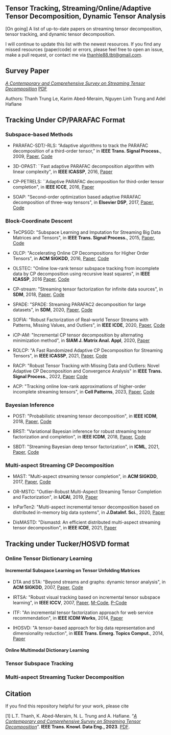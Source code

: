 ## Tensor Tracking, Streaming/Online/Adaptive Tensor Decomposition, Dynamic Tensor Analysis
[On going] A list of up-to-date papers on streaming tensor decomposition, tensor tracking, and dynamic tensor decomposition.

I will continue to update this list with the newest resources. If you find any missed resources (paper/code) or errors, please feel free to open an issue, make a pull request, or contact me via thanhle88.tbt@gmail.com.


## Survey Paper
[*A Contemporary and Comprehensive Survey on Streaming Tensor Decomposition*](https://ieeexplore.ieee.org/document/9994046) [PDF](https://thanhtbt.github.io/files/2022_TKDE_A%20Contemporary%20and%20Comprehensive%20Survey%20on%20Streaming%20Tensor%20Decomposition.pdf)

Authors: Thanh Trung Le, Karim Abed-Meraim, Nguyen Linh Trung and Adel Hafiane

## Tracking Under CP/PARAFAC Format
### Subspace-based Methods 

* PARAFAC-SDT/-RLS: “Adaptive algorithms to track the PARAFAC decomposition of a third-order tensor,” in **IEEE Trans. Signal Process.**, 2009, [Paper](https://ieeexplore.ieee.org/document/4799120), [Code](http://dimitri.nion.free.fr/)

* 3D-OPAST: ``Fast adaptive PARAFAC decomposition algorithm with linear complexity", in **IEEE ICASSP**, 2016, [Paper](https://ieeexplore.ieee.org/document/7472876)

* CP-PETRELS: ``Adaptive PARAFAC decomposition for third-order tensor completion", in **IEEE ICCE**, 2016, [Paper](https://ieeexplore.ieee.org/document/7562652)

* SOAP: "Second-order optimization based adaptive PARAFAC decomposition of three-way tensors", in **Elsevier DSP**, 2017, [Paper](https://www.sciencedirect.com/science/article/pii/S105120041730009X), [Code](https://drive.google.com/drive/folders/1x6PdEsr-1xDccm7titi5dQPLwgcKuOii)

### Block-Coordinate Descent

* TeCPSGD: "Subspace Learning and Imputation for Streaming Big Data Matrices and Tensors", in **IEEE Trans. Signal Process.**, 2015, [Paper](https://ieeexplore.ieee.org/document/7072498), [Code](https://github.com/hiroyuki-kasai/OLSTEC/tree/master/benchmark/TeCPSGD)

* OLCP: "Accelerating Online CP Decompositions for Higher Order Tensors", in **ACM SIGKDD**, 2016, [Paper](https://dl.acm.org/doi/abs/10.1145/2939672.2939763), [Code](https://shuozhou.github.io/)

* OLSTEC: "Online low-rank tensor subspace tracking from incomplete data by CP decomposition using recursive least squares", in **IEEE ICASSP**, 2016
[Paper](https://ieeexplore.ieee.org/abstract/document/7472131), [Code](https://github.com/hiroyuki-kasai/OLSTEC)

* CP-stream: "Streaming tensor factorization for infinite data sources", in **SDM**, 2018, [Paper](https://epubs.siam.org/doi/abs/10.1137/1.9781611975321.10), [Code](https://github.com/ShadenSmith/splatt)

* SPADE: "SPADE: Streaming PARAFAC2 decomposition for large datasets", in **SDM**, 2020, [Paper](https://epubs.siam.org/doi/abs/10.1137/1.9781611976236.65), [Code](http://www.cs.ucr.edu/~egujr001/ucr/madlab/src/SPADE.zip)


* SOFIA: "Robust Factorization of Real-world Tensor Streams with Patterns, Missing Values, and Outliers", in **IEEE ICDE**, 2020, [Paper](https://ieeexplore.ieee.org/abstract/document/9458640), [Code](https://github.com/wooner49/sofia)

* iCP-AM: "Incremental CP tensor decomposition by alternating minimization method", in **SIAM J. Matrix Anal. Appl**, 2020, [Paper](https://epubs.siam.org/doi/abs/10.1137/20M1319097) 


* ROLCP: "A Fast Randomized Adaptive CP Decomposition for Streaming Tensors", in **IEEE ICASSP**, 2021,  [Paper](https://ieeexplore.ieee.org/abstract/document/9413554), [Code](https://github.com/thanhtbt/ROLCP)
  
* RACP: "Robust Tensor Tracking with Missing Data and Outliers: Novel Adaptive CP Decomposition and Convergence Analysis" in **IEEE Trans. Signal Process.**, 2022, [Paper](https://ieeexplore.ieee.org/document/9866940) [Code](https://github.com/thanhtbt/tensor_tracking)
  
* ACP: "Tracking online low-rank approximations of higher-order incomplete streaming tensors", in **Cell Patterns**, 2023,  [Paper](https://www.sciencedirect.com/science/article/pii/S2666389923001046), [Code](https://github.com/thanhtbt/tensor_tracking)

### Bayesian Inference

* POST: "Probabilistic streaming tensor decomposition", in **IEEE ICDM**, 2018,  [Paper](https://ieeexplore.ieee.org/abstract/document/8594834), [Code](https://github.com/yishuaidu/POST)

* BRST: "Variational Bayesian inference for robust streaming tensor factorization and completion", in **IEEE ICDM**, 2018,  [Paper](https://ieeexplore.ieee.org/abstract/document/8594834), [Code](https://github.com/colehawkins/Robust-Streaming-Tensor-Factorization)

* SBDT: "Streaming Bayesian deep tensor factorization", in **ICML**, 2021, [Paper](https://proceedings.mlr.press/v139/fang21d/fang21d.pdf), [Code](https://github.com/xuangu-fang/Streaming-Bayesian-Deep-Tensor)

### Multi-aspect Streaming CP Decomposition

* MAST: "Multi-aspect streaming tensor completion", in **ACM SIGKDD**, 2017, [Paper](https://dl.acm.org/doi/pdf/10.1145/3097983.3098007), [Code](https://github.com/xuangu-fang/Streaming-Bayesian-Deep-Tensor) 

* OR-MSTC: "Outlier-Robust Multi-Aspect Streaming Tensor Completion and Factorization", in **IJCAI**, 2019, [Paper](https://www.ijcai.org/proceedings/2019/442) 

* InParTen2:  "Multi-aspect incremental tensor decomposition based on distributed in-memory big data systems", in **J.DataInf. Sci.**, 2020, [Paper](https://www.ijcai.org/proceedings/2019/442)
  
* DisMASTD: "Dismastd: An efficient distributed multi-aspect streaming tensor decomposition", in **IEEE ICDE**, 2021, [Paper](https://ieeexplore.ieee.org/document/9458848)


## Tracking under Tucker/HOSVD format

### Online Tensor Dictionary Learning
#### Incremental Subspace Learning on Tensor Unfolding Matrices

* DTA and STA: "Beyond streams and graphs: dynamic tensor analysis", in **ACM SIGKDD**, 2007, [Paper](https://dl.acm.org/doi/abs/10.1145/1150402.1150445), [Code](https://www.sunlab.org/software)

* IRTSA: "Robust visual tracking based on incremental tensor subspace learning", in **IEEE ICCV**, 2007, [Paper](https://ieeexplore.ieee.org/abstract/document/4408950), [M-Code](https://www.cs.toronto.edu/~dross/ivt/), [P-Code](https://github.com/matkovst/IncrementalVisualTracker-python)

* ITF: "An incremental tensor factorization approach for web service recommendation", in **IEEE ICDM Works**, 2014,  [Paper](https://ieeexplore.ieee.org/abstract/document/7022617)

* IHOSVD: "A tensor-based approach for big data representation and dimensionality reduction", in **IEEE Trans. Emerg. Topics Comput.**, 2014,  [Paper](https://ieeexplore.ieee.org/abstract/document/6832490)

#### Online Multimodal Dictionary Learning

### Tensor Subspace Tracking 


### Multi-aspect Streaming Tucker Decomposition



## Citation
If you find this repository helpful for your work, please cite

[1] L.T. Thanh, K. Abed-Meraim, N. L. Trung and A. Hafiane. “[*A Contemporary and Comprehensive Survey on Streaming Tensor Decomposition*](https://ieeexplore.ieee.org/document/9994046)”. **IEEE Trans. Knowl. Data Eng., 2023**. [PDF](https://thanhtbt.github.io/files/2022_TKDE_A%20Contemporary%20and%20Comprehensive%20Survey%20on%20Streaming%20Tensor%20Decomposition.pdf).

